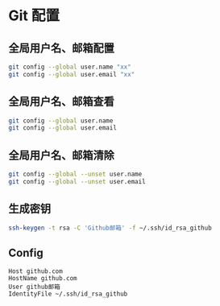 # Git 配置

## 全局用户名、邮箱配置

```sh
git config --global user.name "xx"
git config --global user.email "xx"
```

## 全局用户名、邮箱查看

```sh
git config --global user.name
git config --global user.email
```

## 全局用户名、邮箱清除

```sh
git config --global --unset user.name
git config --global --unset user.email
```

## 生成密钥

```sh
ssh-keygen -t rsa -C 'Github邮箱' -f ~/.ssh/id_rsa_github
```

## Config

```
Host github.com
HostName github.com
User github邮箱
IdentityFile ~/.ssh/id_rsa_github
```
